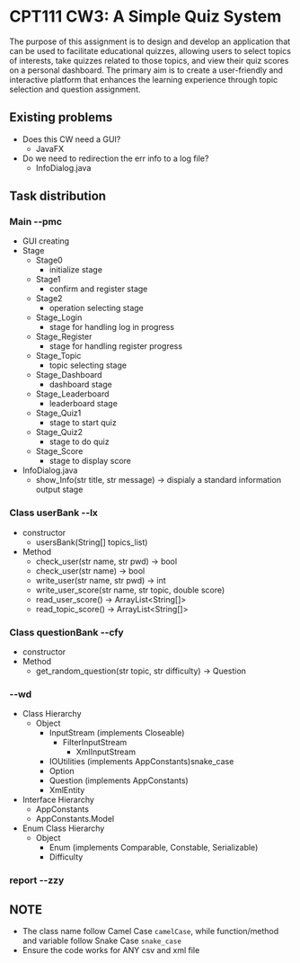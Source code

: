 # CPT111 CW3: A Simple Quiz System
The purpose of this assignment is to design and develop an application that can be used to facilitate
educational quizzes, allowing users to select topics of interests, take quizzes related to those topics,
and view their quiz scores on a personal dashboard. The primary aim is to create a user-friendly
and interactive platform that enhances the learning experience through topic selection and question
assignment.
## Existing problems
- Does this CW need a GUI?
  - JavaFX
- Do we need to redirection the err info to a log file?
  - InfoDialog.java
## Task distribution
### Main --pmc
- GUI creating
- Stage    
  * Stage0
    * initialize stage
  * Stage1                    
    * confirm and register stage
  * Stage2                    
    * operation selecting stage
  * Stage_Login               
    * stage for handling log in progress
  * Stage_Register            
    * stage for handling register progress
  * Stage_Topic               
    * topic selecting stage
  * Stage_Dashboard           
    * dashboard stage
  * Stage_Leaderboard         
    * leaderboard stage
  * Stage_Quiz1               
    * stage to start quiz
  * Stage_Quiz2               
    * stage to do quiz
  * Stage_Score               
    * stage to display score
- InfoDialog.java
  * show_Info(str title, str message) -> dispialy a standard information output stage

### Class userBank --lx
- constructor   
  - usersBank(String[] topics_list)
- Method
  - check_user(str name, str pwd) -> bool
  - check_user(str name) -> bool 
  - write_user(str name, str pwd) -> int
  - write_user_score(str name, str topic, double score) 
  - read_user_score() -> ArrayList\<String[]\>
  - read_topic_score() -> ArrayList\<String[]\>
### Class questionBank --cfy
- constructor   
- Method
  - get_random_question(str topic, str difficulty) -> Question
### --wd
- Class Hierarchy
  - Object
    - InputStream (implements Closeable)
      - FilterInputStream
        - XmlInputStream
    - IOUtilities (implements AppConstants)snake_case
    - Option
    - Question (implements AppConstants)
    - XmlEntity
- Interface Hierarchy
  - AppConstants
  - AppConstants.Model
- Enum Class Hierarchy
  - Object
    - Enum (implements Comparable, Constable, Serializable)
    - Difficulty
### report --zzy

## NOTE
- The class name follow Camel Case `camelCase`, while function/method and variable follow Snake Case `snake_case`
- Ensure the code works for ANY csv and xml file
